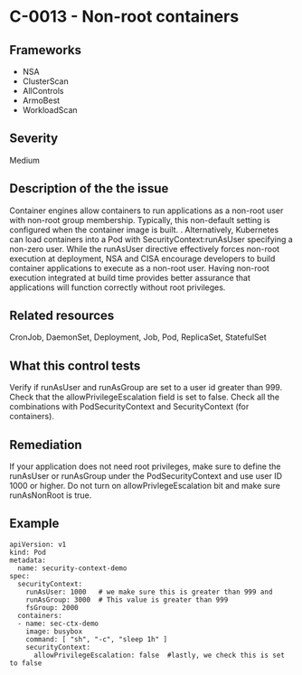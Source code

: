 # C-0013 - Non-root containers

## Frameworks
* NSA
* ClusterScan
* AllControls
* ArmoBest
* WorkloadScan
 
## Severity
Medium

## Description of the the issue
Container engines allow containers to run applications as a non-root user with non-root group membership. Typically, this non-default setting is configured when the container image is built. . Alternatively, Kubernetes can load containers into a Pod with SecurityContext:runAsUser specifying a non-zero user. While the runAsUser directive effectively forces non-root execution at deployment, NSA and CISA encourage developers to build container applications to execute as a non-root user. Having non-root execution integrated at build time provides better assurance that applications will function correctly without root privileges.
 
## Related resources
CronJob, DaemonSet, Deployment, Job, Pod, ReplicaSet, StatefulSet
 
## What this control tests 
Verify if runAsUser  and runAsGroup are set to a user id greater than 999. Check that the allowPrivilegeEscalation field is set to false. Check all the combinations with PodSecurityContext and SecurityContext (for containers).
 
## Remediation
If your application does not need root privileges, make sure to define the runAsUser or runAsGroup under the PodSecurityContext and use user ID 1000 or higher. Do not turn on allowPrivlegeEscalation bit and make sure runAsNonRoot is true.
 
## Example
```
apiVersion: v1
kind: Pod
metadata:
  name: security-context-demo
spec:
  securityContext:
    runAsUser: 1000   # we make sure this is greater than 999 and
    runAsGroup: 3000  # This value is greater than 999
    fsGroup: 2000
  containers:
  - name: sec-ctx-demo
    image: busybox
    command: [ "sh", "-c", "sleep 1h" ]
    securityContext:
      allowPrivilegeEscalation: false  #lastly, we check this is set to false
```
